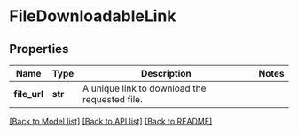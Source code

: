 # FileDownloadableLink

## Properties
Name | Type | Description | Notes
------------ | ------------- | ------------- | -------------
**file_url** | **str** | A unique link to download the requested file. | 

[[Back to Model list]](../README.md#documentation-for-models) [[Back to API list]](../README.md#documentation-for-api-endpoints) [[Back to README]](../README.md)



